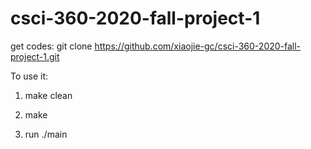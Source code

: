 # csci-360-2020-fall-project-1

get codes: git clone https://github.com/xiaojie-gc/csci-360-2020-fall-project-1.git

To use it:  

1.  make clean

2.  make

3.  run ./main
